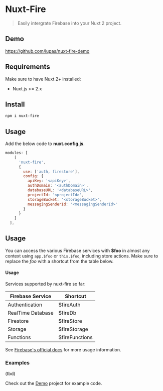 # Nuxt-Fire

> Easily intergrate Firebase into your Nuxt 2 project.

## Demo

https://github.com/lupas/nuxt-fire-demo

## Requirements

Make sure to have Nuxt 2+ installed:

- Nuxt.js >= 2.x

## Install

```bash
npm i nuxt-fire
```

## Usage

Add the below code to **nuxt.config.js**.

```js
modules: [
    [
      'nuxt-fire',
      {
        use: ['auth, firestore'],
        config: {
          apiKey: '<apiKey>',
          authDomain: '<authDomain>',
          databaseURL: '<databaseURL>',
          projectId: '<projectId>',
          storageBucket: '<storageBucket>',
          messagingSenderId: '<messagingSenderId>'
        }
      }
    ]
  ],
```

## Usage

You can access the various Firebase services with **\$foo** in almost any context using `app.$foo` or `this.$foo`, including store actions. Make sure to replace the _foo_ with a shortcut from the table below.

#### Usage

Services supported by nuxt-fire so far:

| Firebase Service  | Shortcut        |
| ----------------- | --------------- |
| Authentication    | \$fireAuth      |
| RealTime Database | \$fireDb        |
| Firestore         | \$fireStore     |
| Storage           | \$fireStorage   |
| Functions         | \$fireFunctions |

See [Firebase's official docs](https://firebase.google.com/docs/) for more usage information.

### Examples

(tbd)

Check out the [Demo](https://github.com/lupas/nuxt-fire-demo) project for example code.

